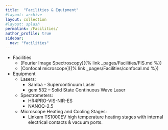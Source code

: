 ```yaml
---
title:  "Facilities & Equipment"
#layout: archive
layout: collection
#layout: splash
permalink: /Facilities/
author_profile: true
sidebar:
  nav: "facilities"
---
```

* Facilities
  * [Fourier Image Spectroscopy]({% link _pages/Facilities/FIS.md %})
  * [Confocal microscope]({% link _pages/Facilities/confocal.md %})
* Equipment 
  * Lasers:
    * Samba - Supercontinuum Laser
    * gem 532 – Solid State Continuous Wave Laser
   * Spectrometers:
       * HR4PRO-VIS-NIR-ES
       * NANOQ-2.5
   * Microscope Heating and Cooling Stages:
       * Linkam TS1000EV high temperature heating stages with internal electrical contacts & vacuum ports.
   

